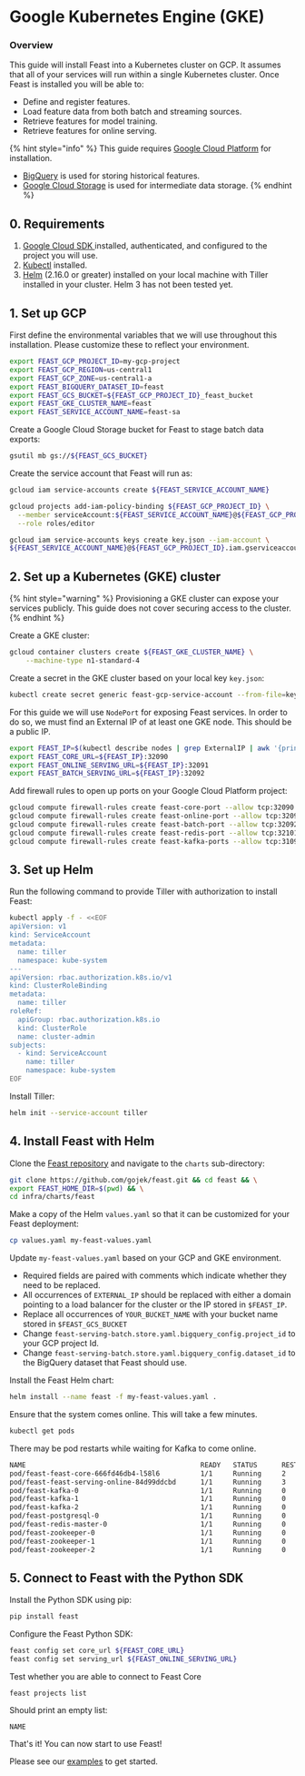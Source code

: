 # Google Kubernetes Engine \(GKE\)

### Overview <a id="m_5245424069798496115gmail-overview-1"></a>

This guide will install Feast into a Kubernetes cluster on GCP. It assumes that all of your services will run within a single Kubernetes cluster. Once Feast is installed you will be able to:

* Define and register features.
* Load feature data from both batch and streaming sources.
* Retrieve features for model training.
* Retrieve features for online serving.

{% hint style="info" %}
This guide requires [Google Cloud Platform](https://cloud.google.com/) for installation.

* [BigQuery](https://cloud.google.com/bigquery/) is used for storing historical features.
* [Google Cloud Storage](https://cloud.google.com/storage/) is used for intermediate data storage.
{% endhint %}

## 0. Requirements

1. [Google Cloud SDK ](https://cloud.google.com/sdk/install)installed, authenticated, and configured to the project you will use.
2. [Kubectl](https://kubernetes.io/docs/tasks/tools/install-kubectl/) installed.
3. [Helm](https://helm.sh/3) \(2.16.0 or greater\) installed on your local machine with Tiller installed in your cluster. Helm 3 has not been tested yet.

## 1. Set up GCP

First define the environmental variables that we will use throughout this installation. Please customize these to reflect your environment.

```bash
export FEAST_GCP_PROJECT_ID=my-gcp-project
export FEAST_GCP_REGION=us-central1
export FEAST_GCP_ZONE=us-central1-a
export FEAST_BIGQUERY_DATASET_ID=feast
export FEAST_GCS_BUCKET=${FEAST_GCP_PROJECT_ID}_feast_bucket
export FEAST_GKE_CLUSTER_NAME=feast
export FEAST_SERVICE_ACCOUNT_NAME=feast-sa
```

Create a Google Cloud Storage bucket for Feast to stage batch data exports:

```bash
gsutil mb gs://${FEAST_GCS_BUCKET}
```

Create the service account that Feast will run as:

```bash
gcloud iam service-accounts create ${FEAST_SERVICE_ACCOUNT_NAME}

gcloud projects add-iam-policy-binding ${FEAST_GCP_PROJECT_ID} \
  --member serviceAccount:${FEAST_SERVICE_ACCOUNT_NAME}@${FEAST_GCP_PROJECT_ID}.iam.gserviceaccount.com \
  --role roles/editor

gcloud iam service-accounts keys create key.json --iam-account \
${FEAST_SERVICE_ACCOUNT_NAME}@${FEAST_GCP_PROJECT_ID}.iam.gserviceaccount.com
```

## 2. Set up a Kubernetes \(GKE\) cluster

{% hint style="warning" %}
Provisioning a GKE cluster can expose your services publicly. This guide does not cover securing access to the cluster.
{% endhint %}

Create a GKE cluster:

```bash
gcloud container clusters create ${FEAST_GKE_CLUSTER_NAME} \
    --machine-type n1-standard-4
```

Create a secret in the GKE cluster based on your local key `key.json`:

```bash
kubectl create secret generic feast-gcp-service-account --from-file=key.json
```

For this guide we will use `NodePort` for exposing Feast services. In order to do so, we must find an External IP of at least one GKE node. This should be a public IP.

```bash
export FEAST_IP=$(kubectl describe nodes | grep ExternalIP | awk '{print $2}' | head -n 1)
export FEAST_CORE_URL=${FEAST_IP}:32090
export FEAST_ONLINE_SERVING_URL=${FEAST_IP}:32091
export FEAST_BATCH_SERVING_URL=${FEAST_IP}:32092
```

Add firewall rules to open up ports on your Google Cloud Platform project:

```bash
gcloud compute firewall-rules create feast-core-port --allow tcp:32090
gcloud compute firewall-rules create feast-online-port --allow tcp:32091
gcloud compute firewall-rules create feast-batch-port --allow tcp:32092
gcloud compute firewall-rules create feast-redis-port --allow tcp:32101
gcloud compute firewall-rules create feast-kafka-ports --allow tcp:31090-31095
```

## 3. Set up Helm

Run the following command to provide Tiller with authorization to install Feast:

```bash
kubectl apply -f - <<EOF
apiVersion: v1
kind: ServiceAccount
metadata:
  name: tiller
  namespace: kube-system
---
apiVersion: rbac.authorization.k8s.io/v1
kind: ClusterRoleBinding
metadata:
  name: tiller
roleRef:
  apiGroup: rbac.authorization.k8s.io
  kind: ClusterRole
  name: cluster-admin
subjects:
  - kind: ServiceAccount
    name: tiller
    namespace: kube-system
EOF
```

Install Tiller:

```bash
helm init --service-account tiller
```

## 4. Install Feast with Helm

Clone the [Feast repository](https://github.com/gojek/feast/) and navigate to the `charts` sub-directory:

```bash
git clone https://github.com/gojek/feast.git && cd feast && \
export FEAST_HOME_DIR=$(pwd) && \
cd infra/charts/feast
```

Make a copy of the Helm `values.yaml` so that it can be customized for your Feast deployment:

```bash
cp values.yaml my-feast-values.yaml
```

Update `my-feast-values.yaml` based on your GCP and GKE environment.

* Required fields are paired with comments which indicate whether they need to be replaced.
* All occurrences of `EXTERNAL_IP` should be replaced with either a domain pointing to a load balancer for the cluster or the IP stored in `$FEAST_IP`.
* Replace all occurrences of `YOUR_BUCKET_NAME` with your bucket name stored in `$FEAST_GCS_BUCKET`
* Change `feast-serving-batch.store.yaml.bigquery_config.project_id` to your GCP project Id.
* Change `feast-serving-batch.store.yaml.bigquery_config.dataset_id` to the BigQuery dataset that Feast should use.

Install the Feast Helm chart:

```bash
helm install --name feast -f my-feast-values.yaml .
```

Ensure that the system comes online. This will take a few minutes. 

```bash
kubectl get pods
```

There may be pod restarts while waiting for Kafka to come online.

```bash
NAME                                           READY   STATUS      RESTARTS   AGE
pod/feast-feast-core-666fd46db4-l58l6          1/1     Running     2          5m
pod/feast-feast-serving-online-84d99ddcbd      1/1     Running     3          6m
pod/feast-kafka-0                              1/1     Running     0          3m
pod/feast-kafka-1                              1/1     Running     0          4m
pod/feast-kafka-2                              1/1     Running     0          4m
pod/feast-postgresql-0                         1/1     Running     0          5m
pod/feast-redis-master-0                       1/1     Running     0          5m
pod/feast-zookeeper-0                          1/1     Running     0          5m
pod/feast-zookeeper-1                          1/1     Running     0          5m
pod/feast-zookeeper-2                          1/1     Running     0          5m
```

## 5. Connect to Feast with the Python SDK

Install the Python SDK using pip:

```bash
pip install feast
```

Configure the Feast Python SDK:

```bash
feast config set core_url ${FEAST_CORE_URL}
feast config set serving_url ${FEAST_ONLINE_SERVING_URL}
```

Test whether you are able to connect to Feast Core

```text
feast projects list
```

Should print an empty list:

```text
NAME
```

That's it! You can now start to use Feast!

Please see our [examples](https://github.com/gojek/feast/blob/master/examples/) to get started.

